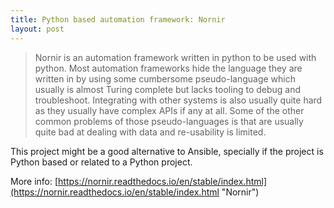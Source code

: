 ```yaml
---
title: Python based automation framework: Nornir
layout: post
---
```

> Nornir is an automation framework written in python to be used with python. Most automation frameworks hide the language they are written in by using some cumbersome pseudo-language which usually is almost Turing complete but lacks tooling to debug and troubleshoot. Integrating with other systems is also usually quite hard as they usually have complex APIs if any at all. Some of the other common problems of those pseudo-languages is that are usually quite bad at dealing with data and re-usability is limited.

This project might be a good alternative to Ansible, specially if the project is Python based or related to a Python project. 

More info: [https://nornir.readthedocs.io/en/stable/index.html](https://nornir.readthedocs.io/en/stable/index.html "Nornir")